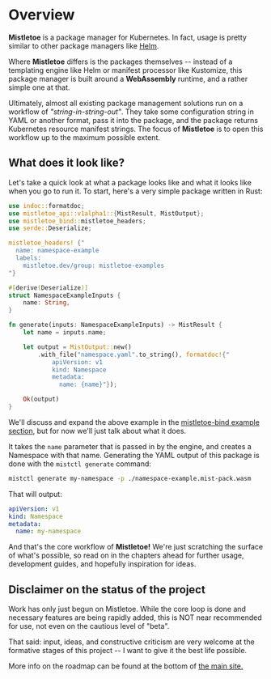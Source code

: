 # Overview

**Mistletoe** is a package manager for Kubernetes.  In fact, usage is pretty similar to other package managers like [Helm](https://helm.sh/).

Where **Mistletoe** differs is the packages themselves -- instead of a templating engine like Helm or manifest processor like Kustomize, this package manager is built around a **WebAssembly** runtime, and a rather simple one at that.

Ultimately, almost all existing package management solutions run on a workflow of *"string-in-string-out"*.  They take some configuration string in YAML or another format, pass it into the package, and the package returns Kubernetes resource manifest strings.  The focus of **Mistletoe** is to open this workflow up to the maximum possible extent.

## What does it look like?

Let's take a quick look at what a package looks like and what it looks like when you go to run it.  To start, here's a very simple package written in Rust:

```rust
use indoc::formatdoc;
use mistletoe_api::v1alpha1::{MistResult, MistOutput};
use mistletoe_bind::mistletoe_headers;
use serde::Deserialize;

mistletoe_headers! {"
  name: namespace-example
  labels:
    mistletoe.dev/group: mistletoe-examples
"}

#[derive(Deserialize)]
struct NamespaceExampleInputs {
    name: String,
}

fn generate(inputs: NamespaceExampleInputs) -> MistResult {
    let name = inputs.name;

    let output = MistOutput::new()
        .with_file("namespace.yaml".to_string(), formatdoc!{"
            apiVersion: v1
            kind: Namespace
            metadata:
              name: {name}"});

    Ok(output)
}
```

We'll discuss and expand the above example in the [mistletoe-bind example section](./developers/rust/simple-mistletoe-bind-example.html), but for now we'll just talk about what it does.

It takes the `name` parameter that is passed in by the engine, and creates a Namespace with that name.  Generating the YAML output of this package is done with the `mistctl generate` command:

```sh
mistctl generate my-namespace -p ./namespace-example.mist-pack.wasm
```

That will output:

```yaml
apiVersion: v1
kind: Namespace
metadata:
  name: my-namespace
```

And that's the core workflow of **Mistletoe!**  We're just scratching the surface of what's possible, so read on in the chapters ahead for further usage, development guides, and hopefully inspiration for ideas.

## Disclaimer on the status of the project

Work has only just begun on Mistletoe.  While the core loop is done and necessary features are being rapidly added, this is NOT near recommended for use, not even on the cautious level of "beta".

That said: input, ideas, and constructive criticism are very welcome at the formative stages of this project -- I want to give it the best life possible.

More info on the roadmap can be found at the bottom of [the main site.](https://mistletoe.dev)
